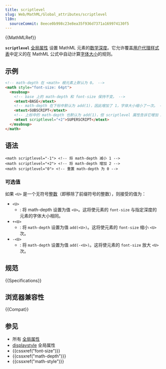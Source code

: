 ```yaml
---
title: scriptlevel
slug: Web/MathML/Global_attributes/scriptlevel
l10n:
  sourceCommit: 8eece0b998c23e8ea35f936d7371a169974130f5
---
```


{{MathMLRef}}

**`scriptlevel`** [全局属性](/zh-CN/docs/Web/MathML/Global_attributes) 设置 MathML 元素的[数学深度](/zh-CN/docs/Web/CSS/math-depth)。它允许覆盖[用户代理样式表](/zh-CN/docs/Web/CSS/Cascade#user-agent_stylesheets)中定义的在 MathML 公式中自动计算[字体大小](/zh-CN/docs/Web/CSS/font-size)的规则。

## 示例

```html
<!-- math-depth 在 <math> 根元素上默认为 0。 -->
<math style="font-size: 64pt">
  <msubsup>
    <!-- base 上的 math-depth 和 font-size 保持不变。 -->
    <mtext>BASE</mtext>
    <!-- math-depth 在下标中默认为 add(1)，因此增加了 1，字体大小缩小了一次。 -->
    <mtext>SUBSCRIPT</mtext>
    <!-- 上标中的 math-depth 也默认为 add(1)，但 scriptlevel 属性告诉它增加 2，因此实际上字体大小缩小了两次。 -->
    <mtext scriptlevel="+2">SUPERSCRIPT</mtext>
  </msubsup>
</math>
```

## 语法

```html-nolint
<math scriptlevel="-1"> <!-- 将 math-depth 减小 1 -->
<math scriptlevel="+2"> <!-- 将 math-depth 增加 2 -->
<math scriptlevel="0"> <!-- 重置 math-depth 为 0 -->
```

### 可选值

如果 `<U>` 是一个无符号[整数](/zh-CN/docs/Web/CSS/integer)（即移除了前缀符号的整数），则接受的值为：

- `<U>`
  - : 将 math-depth 设置为值 `<U>`。这将使元素的 `font-size` 与指定深度的元素的字体大小相同。
- `+<U>`
    - : 将 `math-depth` 设置为值 `add(<U>)`。这将使元素的 `font-size` 缩小 `<U>` 次。
- `-<U>`
    - : 将 `math-depth` 设置为值 `add(-<U>)`。这将使元素的 `font-size` 放大 `<U>` 次。

## 规范

{{Specifications}}

## 浏览器兼容性

{{Compat}}

## 参见

- 所有 [全局属性](/zh-CN/docs/Web/MathML/Global_attributes)
- [displaystyle](/zh-CN/docs/Web/MathML/Global_attributes/displaystyle) 全局属性
- {{cssxref("font-size")}}
- {{cssxref("math-depth")}}
- {{cssxref("math-style")}}
